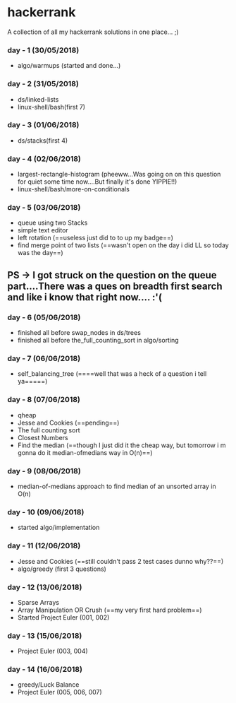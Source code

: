 # hackerrank
A collection of all my hackerrank solutions in one place...  ;)

### day - 1 (30/05/2018)
* algo/warmups (started and done...)

### day - 2 (31/05/2018)
* ds/linked-lists
* linux-shell/bash(first 7)

### day - 3 (01/06/2018)
* ds/stacks(first 4)

### day - 4 (02/06/2018)
* largest-rectangle-histogram (pheeww...Was going on on this question for quiet some time now....But finally it's done YIPPIE!!)
* linux-shell/bash/more-on-conditionals

### day - 5 (03/06/2018)
* queue using two Stacks
* simple text editor
* left rotation (==useless just did to to up my badge==)
* find merge point of two lists (==wasn't open on the day i did LL so today was the day==)
## PS -> I got struck on the question on the queue part....There was a ques on breadth first search and like i know that right now.... :'(

### day - 6 (05/06/2018)
* finished all before swap_nodes in ds/trees
* finished all before the_full_counting_sort in algo/sorting

### day - 7 (06/06/2018)
* self_balancing_tree (====well that was a heck of a question i tell ya=====)

### day - 8 (07/06/2018)
* qheap
* Jesse and Cookies (==pending==)
* The full counting sort
* Closest Numbers
* Find the median (==though I just did it the cheap way, but tomorrow i m gonna do it median-ofmedians way in O(n)==)

### day - 9 (08/06/2018)
* median-of-medians approach to find median of an unsorted array in O(n)

### day - 10 (09/06/2018)
* started algo/implementation

### day - 11 (12/06/2018)
* Jesse and Cookies (==still couldn't pass 2 test cases dunno why??==)
* algo/greedy (first 3 questions)

### day - 12 (13/06/2018)
* Sparse Arrays
* Array Manipulation OR Crush (==my very first hard problem==)
* Started Project Euler (001, 002)

### day - 13 (15/06/2018)
* Project Euler (003, 004)

### day - 14 (16/06/2018)
* greedy/Luck Balance
* Project Euler (005, 006, 007)
